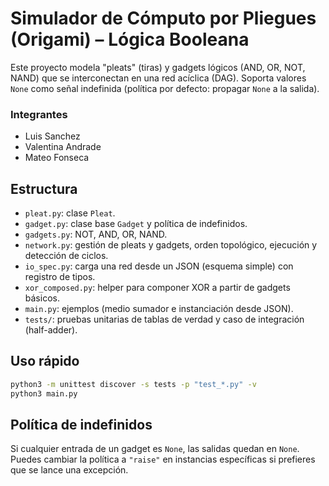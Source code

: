
# Simulador de Cómputo por Pliegues (Origami) – Lógica Booleana

Este proyecto modela "pleats" (tiras) y gadgets lógicos (AND, OR, NOT, NAND) que se interconectan en una red acíclica (DAG). Soporta valores `None` como señal indefinida (política por defecto: propagar `None` a la salida).

### Integrantes

- Luis Sanchez
- Valentina Andrade
- Mateo Fonseca

## Estructura
- `pleat.py`: clase `Pleat`.
- `gadget.py`: clase base `Gadget` y política de indefinidos.
- `gadgets.py`: NOT, AND, OR, NAND.
- `network.py`: gestión de pleats y gadgets, orden topológico, ejecución y detección de ciclos.
- `io_spec.py`: carga una red desde un JSON (esquema simple) con registro de tipos.
- `xor_composed.py`: helper para componer XOR a partir de gadgets básicos.
- `main.py`: ejemplos (medio sumador e instanciación desde JSON).
- `tests/`: pruebas unitarias de tablas de verdad y caso de integración (half-adder).

## Uso rápido
```bash
python3 -m unittest discover -s tests -p "test_*.py" -v
python3 main.py
```

## Política de indefinidos
Si cualquier entrada de un gadget es `None`, las salidas quedan en `None`. Puedes cambiar la política a `"raise"` en instancias específicas si prefieres que se lance una excepción.
